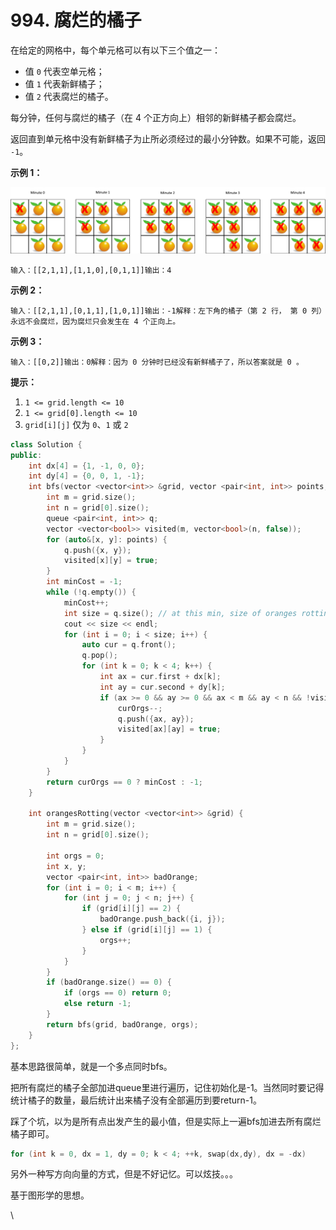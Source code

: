 # 994. 腐烂的橘子



在给定的网格中，每个单元格可以有以下三个值之一：

* 值 `0` 代表空单元格；
* 值 `1` 代表新鲜橘子；
* 值 `2` 代表腐烂的橘子。

每分钟，任何与腐烂的橘子（在 4 个正方向上）相邻的新鲜橘子都会腐烂。

返回直到单元格中没有新鲜橘子为止所必须经过的最小分钟数。如果不可能，返回 `-1`。

**示例 1：**

![](<../../.gitbook/assets/image (1) (1).png>)

```
输入：[[2,1,1],[1,1,0],[0,1,1]]输出：4
```

**示例 2：**

```
输入：[[2,1,1],[0,1,1],[1,0,1]]输出：-1解释：左下角的橘子（第 2 行， 第 0 列）永远不会腐烂，因为腐烂只会发生在 4 个正向上。
```

**示例 3：**

```
输入：[[0,2]]输出：0解释：因为 0 分钟时已经没有新鲜橘子了，所以答案就是 0 。
```

**提示：**

1. `1 <= grid.length <= 10`
2. `1 <= grid[0].length <= 10`
3. `grid[i][j]` 仅为 `0`、`1` 或 `2`

```cpp
class Solution {
public:
    int dx[4] = {1, -1, 0, 0};
    int dy[4] = {0, 0, 1, -1};
    int bfs(vector <vector<int>> &grid, vector <pair<int, int>> points, int curOrgs) {
        int m = grid.size();
        int n = grid[0].size();
        queue <pair<int, int>> q;
        vector <vector<bool>> visited(m, vector<bool>(n, false));
        for (auto&[x, y]: points) {
            q.push({x, y});
            visited[x][y] = true;
        }
        int minCost = -1;
        while (!q.empty()) {
            minCost++;
            int size = q.size(); // at this min, size of oranges rotting
            cout << size << endl;
            for (int i = 0; i < size; i++) {
                auto cur = q.front();
                q.pop();
                for (int k = 0; k < 4; k++) {
                    int ax = cur.first + dx[k];
                    int ay = cur.second + dy[k];
                    if (ax >= 0 && ay >= 0 && ax < m && ay < n && !visited[ax][ay] && grid[ax][ay] == 1) {
                        curOrgs--;
                        q.push({ax, ay});
                        visited[ax][ay] = true;
                    }
                }
            }
        }
        return curOrgs == 0 ? minCost : -1;
    }

    int orangesRotting(vector <vector<int>> &grid) {
        int m = grid.size();
        int n = grid[0].size();

        int orgs = 0;
        int x, y;
        vector <pair<int, int>> badOrange;
        for (int i = 0; i < m; i++) {
            for (int j = 0; j < n; j++) {
                if (grid[i][j] == 2) {
                    badOrange.push_back({i, j});
                } else if (grid[i][j] == 1) {
                    orgs++;
                }
            }
        }
        if (badOrange.size() == 0) {
            if (orgs == 0) return 0;
            else return -1;
        }
        return bfs(grid, badOrange, orgs);
    }
};
```

基本思路很简单，就是一个多点同时bfs。

把所有腐烂的橘子全部加进queue里进行遍历，记住初始化是-1。当然同时要记得统计橘子的数量，最后统计出来橘子没有全部遍历到要return-1。

踩了个坑，以为是所有点出发产生的最小值，但是实际上一遍bfs加进去所有腐烂橘子即可。

```cpp
for (int k = 0, dx = 1, dy = 0; k < 4; ++k, swap(dx,dy), dx = -dx)
```

另外一种写方向向量的方式，但是不好记忆。可以炫技。。。

基于图形学的思想。

\

